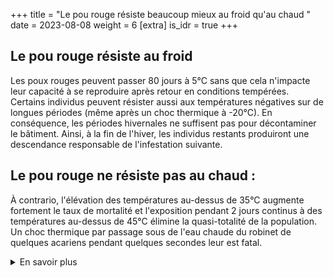 +++
title = "Le pou rouge résiste beaucoup mieux au froid qu'au chaud "
date = 2023-08-08
weight = 6
[extra]
is_idr = true
+++

## Le pou rouge résiste au froid

Les poux rouges peuvent passer 80 jours à 5°C sans que cela n'impacte leur capacité à se reproduire après retour en conditions tempérées. Certains individus peuvent résister aussi aux températures négatives sur de longues périodes (même après un choc thermique à -20°C). En conséquence, les périodes hivernales ne suffisent pas pour décontaminer le bâtiment. Ainsi, à la fin de l'hiver, les individus restants produiront une descendance responsable de l'infestation suivante.

## Le pou rouge ne résiste pas au chaud :

À contrario, l'élévation des températures au-dessus de 35°C augmente fortement le taux de mortalité et l'exposition pendant 2 jours continus à des températures au-dessus de 45°C élimine la quasi-totalité de la population. Un choc thermique par passage sous de l'eau chaude du robinet de quelques acariens pendant quelques secondes leur est fatal. 



<details>
    <summary>En savoir plus</summary>

### Sources scientifiques

- Nordenfors et. al. (1999).... https://academic.oup.com/jme/article-abstract/36/1/68/876355 
- Maurer & Baumgärtner (1992) ...  https://link.springer.com/article/10.1007/BF01193965
- Tucci et al. (2008) Development of *Dermanyssus gallinae* (Acari: Dermanyssidae) at different temperatures ... https://pubmed.ncbi.nlm.nih.gov/18502586/ 


</details>


